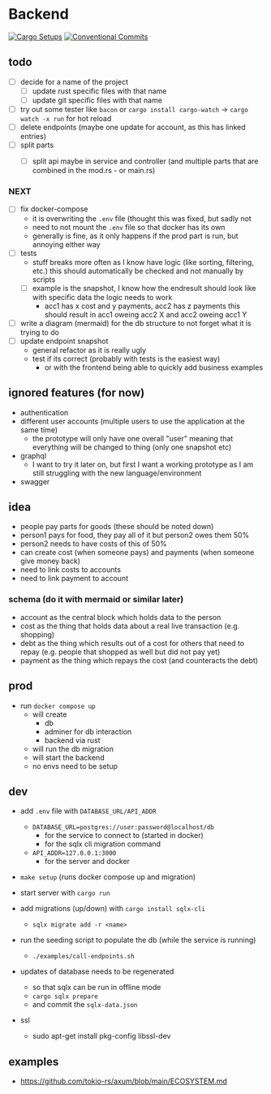 # Backend

[![Cargo Setups](https://github.com/eckon/rust-backend/actions/workflows/cargo.yml/badge.svg)](https://github.com/eckon/rust-backend/actions/workflows/cargo.yml)
[![Conventional Commits](https://github.com/eckon/rust-backend/actions/workflows/conventional-commits.yml/badge.svg)](https://github.com/eckon/rust-backend/actions/workflows/conventional-commits.yml)

## todo
- [ ] decide for a name of the project
  - [ ] update rust specific files with that name
  - [ ] update git specific files with that name
- [ ] try out some tester like `bacon` or `cargo install cargo-watch` -> `cargo watch -x run` for hot reload
- [ ] delete endpoints (maybe one update for account, as this has linked entries)
- [ ] split parts
  - [ ] split api maybe in service and controller (and multiple parts that are combined in the mod.rs - or main.rs)


### NEXT
- [ ] fix docker-compose
  - it is overwriting the `.env` file (thought this was fixed, but sadly not
  - need to not mount the `.env` file so that docker has its own
  - generally is fine, as it only happens if the prod part is run, but annoying either way
- [ ] tests
  - stuff breaks more often as I know have logic (like sorting, filtering, etc.) this should automatically be checked and not manually by scripts
  - [ ] example is the snapshot, I know how the endresult should look like with specific data the logic needs to work
    - acc1 has x cost and y payments, acc2 has z payments this should result in acc1 oweing acc2 X and acc2 oweing acc1 Y
- [ ] write a diagram (mermaid) for the db structure to not forget what it is trying to do
- [ ] update endpoint snapshot
  - general refactor as it is really ugly
  - test if its correct (probably with tests is the easiest way)
    - or with the frontend being able to quickly add business examples


## ignored features (for now)
- authentication
- different user accounts (multiple users to use the application at the same time)
  - the prototype will only have one overall "user" meaning that everything will be changed to thing (only one snapshot etc)
- graphql
  - I want to try it later on, but first I want a working prototype as I am still struggling with the new language/environment
- swagger


## idea
- people pay parts for goods (these should be noted down)
- person1 pays for food, they pay all of it but person2 owes them 50%
- person2 needs to have costs of this of 50%
- can create cost (when someone pays) and payments (when someone give money back)
- need to link costs to accounts
- need to link payment to account


### schema (do it with mermaid or similar later)
- account as the central block which holds data to the person
- cost as the thing that holds data about a real live transaction (e.g. shopping)
- debt as the thing which results out of a cost for others that need to repay (e.g. people that shopped as well but did not pay yet)
- payment as the thing which repays the cost (and counteracts the debt)


## prod
- run `docker compose up`
  - will create
    - db
    - adminer for db interaction
    - backend via rust
  - will run the db migration
  - will start the backend
  - no envs need to be setup


## dev
- add `.env` file with `DATABASE_URL/API_ADDR`
  - `DATABASE_URL=postgres://user:password@localhost/db`
    - for the service to connect to (started in docker)
    - for the sqlx cli migration command
  - `API_ADDR=127.0.0.1:3000`
    - for the server and docker
- `make setup` (runs docker compose up and migration)
- start server with `cargo run`
- add migrations (up/down) with `cargo install sqlx-cli`
  - `sqlx migrate add -r <name>`
- run the seeding script to populate the db (while the service is running)
  - `./examples/call-endpoints.sh`
- updates of database needs to be regenerated
  - so that sqlx can be run in offline mode
  - `cargo sqlx prepare`
  - and commit the `sqlx-data.json`

- ssl
  - sudo apt-get install pkg-config libssl-dev


## examples
- https://github.com/tokio-rs/axum/blob/main/ECOSYSTEM.md
